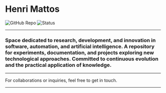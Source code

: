 # Henri Mattos

![GitHub Repo](https://img.shields.io/badge/Repository-Active-brightgreen) ![Status](https://img.shields.io/badge/Status-In%20Development-blue)
_ _ _

### Space dedicated to research, development, and innovation in software, automation, and artificial intelligence. A repository for experiments, documentation, and projects exploring new technological approaches. Committed to continuous evolution and the practical application of knowledge.

_ _ _

For collaborations or inquiries, feel free to get in touch.

_ _ _
